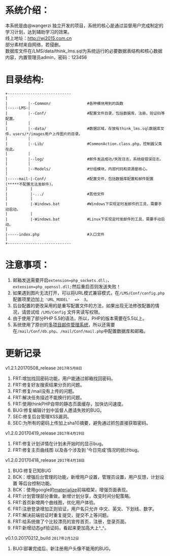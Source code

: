 # 系统介绍：
本系统是由@wangerzi 独立开发的项目，系统的核心是通过监督用户完成制定的学习计划，达到辅助学习的效果。  
线上地址：http://wj2015.com.cn  
部分素材来自网络，若侵删。  
数据库文件在/LMS/data/think_lms.sql为系统运行的必要数据表结构和核心数据内容，内置管理员admin，密码：123456

# 目录结构:
    +----------------------------
    |
    |         |--Common/                #各种模块用到的函数
    |-----LMS-|
    |         |--Conf/                  #配置文件目录，包括数据库，注册，验证码等配置。
    |         |
    |         |--data/                  #数据区域，存放有think_lms.sql数据库文件，users/*/images用户上传图片的目录。
    |         |
    |         |--Lib/                   #CommonAction.class.php，控制器父类在此。
    |         |
    |         |--log/                   #邮件发送成功/失败日志，系统级错误日志。
    |         |
    |         |--Models/                #分组模块，内部代码和资源是核心。
    |
    |-----mail-|-Conf/                  #配置文件，包括数据库配置和邮件配置(*****不配置无法发邮件)。
    |          |
    |          |-.../                   #其他文件
    |          |
    |          |-Windows.bat            #Windows下实现定时发邮件的工具，需要手动启动。
    |          |
    |          |-Windows.bat            #Linux下实现定时发邮件的工具，需要手动启动。
    |
    |-----index.php                     #入口文件
    |
    +----------------------------

# 注意事项：
1. 邮箱发送需要开启`extension=php_sockets.dll;`、`extension=php_openssl.dll;`然后重启否则发送失败！  
1. 如果遇到图片无法打开，可以将URL模式兼容模式，在`/LMS/Conf/config.php`配置项里边加上 `'URL_MODEL'	=>	3`。  
1. 后台配置的更改采用的是重写配置文件的方法，如果出现无法修改配置的情况，请尝试给 `/LMS/Config` 文件夹读写权限。  
1. 由于使用了部分PHP 5.5的语法，所以，PHP的版本需要在5.5以上。
1. 系统使用了原创的[多项目邮件管理系统](https://github.com/wangerzi/Multi-project-timed-mail-delivery-management)，所以还需要在`/mail/Conf/db.php`、`/mail/Conf/mail.php`中配置数据库和邮箱。

# 更新记录
v1.2.1.20170508_release    `2017年5月8日`
1. FRT:增加找回密码功能，用户能通过邮箱找回密码。
1. FRT:修复好友搜索结果分页的问题。
1. FRT:修复/mail没有上传的问题。
1. FRT:解决任务描述不能换行的问题。
1. FRT:使用thinkPHP自带的静态页面缓存，加快访问速度。
1. BUG:修复编辑计划中监督人邀请失败的BUG。
1. SEC:修复后台管理XSS漏洞。
1. SEC:为所有的密码上传加上sha1()摘要，避免通过抓包直接获取密码。

v1.2.0.20170419_release         `2017年4月19日`
1. FRT:修复计划详情在计划未开始时的显示bug。
1. FRT:修复主页曲线图 以及各个涉及到 ‘今日完成’情况的统计bug。

v1.2.0.20170418_release         `2017年4月18日` 
1. BUG:修复已知BUG
1. BCK：增强后台管理的功能，新增用户设置，管理员设置，用户反馈，计划设置 等后台控制功能。
1. BCK：使用google的[materialize](http://materializecss.com)前端框架，增强页面表现。
1. FRT:计划管理部分重做，新增计划分享，改变时间分配策略。
1. FRT:首页新增两个曲线图，优化用户体验。
1. FRT:注册登录增加正则验证，用户名只允许 中文、英文、下划线、数字。
1. FRT:解决前端验证时重复提交，提交不上等问题。
1. FRT:给系统做了个比较漂亮的宣传首页，注册，登录页面。
1. FRT:新增动态gif验证码，看起来更加高大上^_^。

v0.1.0.20170212_build           `2017年2月12日` 
1. BUG:部署完成后，新注册用户头像不能用的BUG。